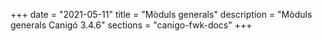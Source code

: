 +++
date        = "2021-05-11"
title       = "Mòduls generals"
description = "Mòduls generals Canigó 3.4.6"
sections    = "canigo-fwk-docs"
+++